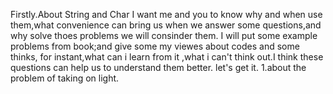 Firstly.About String and Char
I want me and you to know why and when use them,what convenience can bring us when we answer some questions,and why solve thoes problems we will consinder them. I will put some example problems from book;and give some my viewes about  codes and some thinks, for instant,what can i learn from it ,what i can't think out.I think these questions can help us to understand them better.
let's get it.
1.about the problem of taking  on light.



